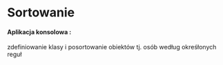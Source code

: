 # Sortowanie
#### Aplikacja konsolowa : 
zdefiniowanie klasy i posortowanie obiektów tj. osób według okreśłonych reguł 
